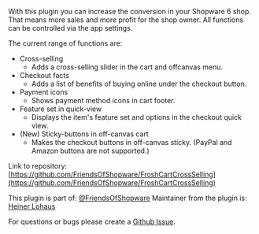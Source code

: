 With this plugin you can increase the conversion in your Shopware 6 shop.
That means more sales and more profit for the shop owner.
All functions can be controlled via the app settings.

The current range of functions are:

* Cross-selling
    * Adds a cross-selling slider in the cart and offcanvas menu.
* Checkout facts
    * Adds a list of benefits of buying online under the checkout button.
* Payment icons
    * Shows payment method icons in cart footer.
* Feature set in quick-view
    * Displays the item's feature set and options in the checkout quick view.
* (New) Sticky-buttons in off-canvas cart
    * Makes the checkout buttons in off-canvas sticky. (PayPal and Amazon buttons are not supported.)

Link to repository: [https://github.com/FriendsOfShopware/FroshCartCrossSelling](https://github.com/FriendsOfShopware/FroshCartCrossSelling)

This plugin is part of:  [@FriendsOfShopware](https://store.shopware.com/friends-of-shopware.html)
Maintainer from the plugin is: [Heiner Lohaus](https://github.com/hlohaus)

For questions or bugs please create a [Github Issue](https://github.com/FriendsOfShopware/FroshCartCrossSelling/issues).
